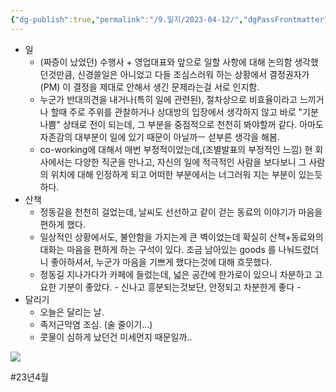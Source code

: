 ```yaml
---
{"dg-publish":true,"permalink":"/9.일지/2023-04-12/","dgPassFrontmatter":true,"noteIcon":""}
---
```




- 일
	- (짜증이 났었던) 수행사 + 영업대표와 앞으로 일할 사항에 대해 논의함
	  생각했던것만큼, 신경쓸일은 아니었고 다들 조심스러워 하는 상황에서 결정권자가 (PM) 이 결정을 제대로 안해서 생긴 문제라는걸 서로 인지함. 	  
	- 누군가 반대의견을 내거나(특히 일에 관련된), 절차상으로 비효율이라고 느끼거나 할때 주로 주위를 관찰하거나 상대방의 입장에서 생각하지 않고 바로 "기분나쁨" 상태로 전이 되는데, 그 부분을 중점적으로 천천히 봐야할꺼 같다. 아마도 자존감의 대부분이 일에 있기 때문이 아닐까ㅡ 섣부른 생각을 해봄.
	- co-working에 대해서 매번 부정적이었는데,(조별발표의 부정적인 느낌) 현 회사에서는 다양한 직군을 만나고, 자신의 일에 적극적인 사람을 보다보니 그 사람의 위치에 대해 인정하게 되고 어떠한 부분에서는 너그러워 지는 부분이 있는듯하다.
- 산책
	- 정동길을 천천히 걸었는데, 날씨도 선선하고 같이 걷는 동료의 이야기가 마음을 편하게 했다.
	- 일상적인 상황에서도, 불안함을 가지는게 큰 벽이었는데 확실히 산책+동료와의 대화는 마음을 편하게 하는 구석이 있다. 조금 남아있는 goods 를 나눠드렸더니 좋아하셔서, 누군가 마음을 기쁘게 했다는것에 대해 흐뭇했다.
	- 정동길 지나가다가 카페에 들렀는데, 넓은 공간에 한가로이 있으니 차분하고 고요한 기분이 좋았다. - 신나고 흥분되는것보단, 안정되고 차분한게 좋다 -
- 달리기
	- 오늘은 달리는 날.
	- 족저근막염 조심. (술 줄이기...)
	- 콧물이 심하게 났던건 미세먼지 때문일까..

![](https://i.imgur.com/V740GIc.png)


#23년4월 